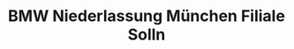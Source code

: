 ---
title: "BMW Niederlassung München Filiale Solln"
url: /muenchen/bmw-niederlassung-muenchen-filiale-solln/
shop: Autohaus
---